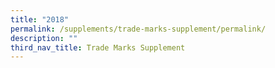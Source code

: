 ```yaml
---
title: "2018"
permalink: /supplements/trade-marks-supplement/permalink/
description: ""
third_nav_title: Trade Marks Supplement
---
```

